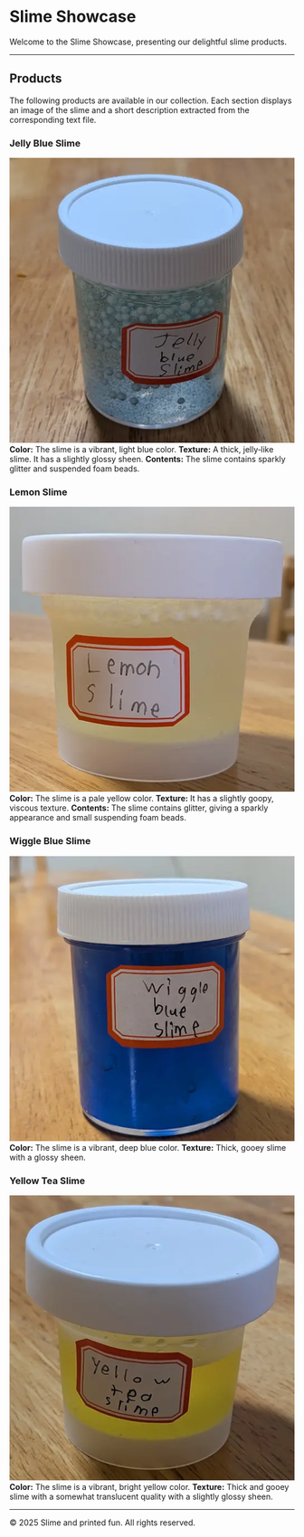 # Slime Showcase

Welcome to the Slime Showcase, presenting our delightful slime products.

---

## Products

The following products are available in our collection. Each section displays an image of the slime and a short description extracted from the corresponding text file.

### Jelly Blue Slime
![Jelly Blue Slime](assets/jelly-blue.webp)
**Color:** The slime is a vibrant, light blue color.
**Texture:** A thick, jelly‑like slime. It has a slightly glossy sheen.
**Contents:** The slime contains sparkly glitter and suspended foam beads.

### Lemon Slime
![Lemon Slime](assets/lemon-slime.webp)
**Color:** The slime is a pale yellow color.
**Texture:** It has a slightly goopy, viscous texture.
**Contents:** The slime contains glitter, giving a sparkly appearance and small suspending foam beads.

### Wiggle Blue Slime
![Wiggle Blue Slime](assets/wiggle-blue.webp)
**Color:** The slime is a vibrant, deep blue color.
**Texture:** Thick, gooey slime with a glossy sheen.

### Yellow Tea Slime
![Yellow Tea Slime](assets/yellow-tea.webp)
**Color:** The slime is a vibrant, bright yellow color.
**Texture:** Thick and gooey slime with a somewhat translucent quality with a slightly glossy sheen.

---

© 2025 Slime and printed fun. All rights reserved.
